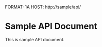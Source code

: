 FORMAT: 1A
HOST: http://sample/api/

# Sample API Document

This is sample API document.

<!-- include(user.md) -->
